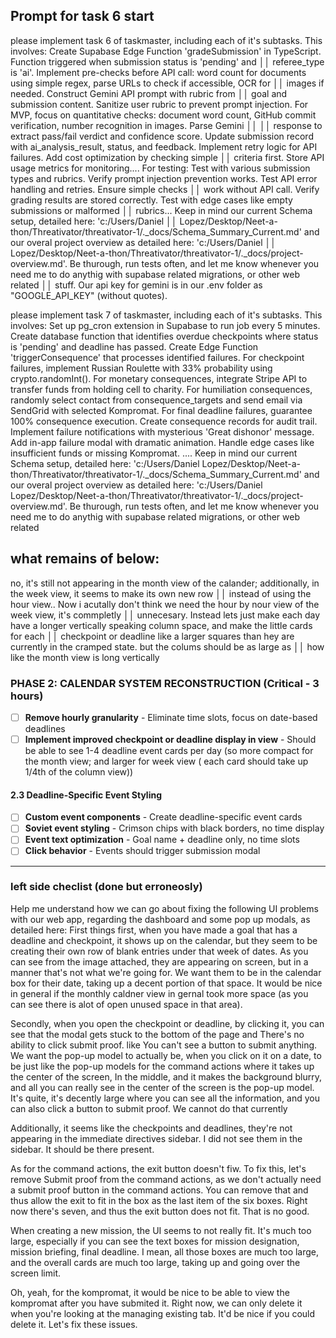 ## Prompt for task 6 start
 please implement task 6 of taskmaster, including each of it's subtasks. This involves: Create Supabase Edge Function 'gradeSubmission' in TypeScript. Function triggered when submission status is 'pending' and              ││   referee_type is 'ai'. Implement pre-checks before API call: word count for documents using simple regex, parse URLs to check if accessible, OCR for    ││ images if needed. Construct Gemini API prompt with rubric from      ││   goal and submission content. Sanitize user rubric to prevent prompt injection. For MVP, focus on quantitative checks: document word count, GitHub commit verification, number recognition in images. Parse Gemini ││          ││   response to extract pass/fail verdict and confidence score. Update submission record with ai_analysis_result, status, and feedback. Implement retry logic for API failures. Add cost optimization by checking simple          ││   criteria first. Store API usage metrics for monitoring.... For testing: Test with various submission types and rubrics. Verify prompt injection prevention works. Test API error handling and retries. Ensure simple checks   ││   work without API call. Verify grading results are stored correctly. Test with edge cases like empty submissions or malformed ││ rubrics... Keep in mind our current Schema setup, detailed here: 'c:/Users/Daniel             ││   Lopez/Desktop/Neet-a-thon/Threativator/threativator-1/._docs/Schema_Summary_Current.md' and our overal project overview  as detailed here: 'c:/Users/Daniel                                                                   ││   Lopez/Desktop/Neet-a-thon/Threativator/threativator-1/._docs/project-overview.md'. Be thurough, run tests often, and let me know whenever you need me to do anythig with supabase related migrations, or other web related    ││   stuff. Our api key for gemini is in our .env folder as "GOOGLE_API_KEY" (without quotes).       


 please implement task 7 of taskmaster, including each of it's subtasks. This involves: Set up pg_cron extension in Supabase to run job every 5 minutes. Create database function that identifies overdue checkpoints where status is 'pending' and deadline has passed. Create Edge Function 'triggerConsequence' that processes identified failures. For checkpoint failures, implement Russian Roulette with 33% probability using crypto.randomInt(). For monetary consequences, integrate Stripe API to transfer funds from holding cell to charity. For humiliation consequences, randomly select contact from consequence_targets and send email via SendGrid with selected Kompromat. For final deadline failures, guarantee 100% consequence execution. Create consequence records for audit trail. Implement failure notifications with mysterious 'Great dishonor' message. Add in-app failure modal with dramatic animation. Handle edge cases like insufficient funds or missing Kompromat. ....  Keep in mind our current Schema setup, detailed here: 'c:/Users/Daniel Lopez/Desktop/Neet-a-thon/Threativator/threativator-1/._docs/Schema_Summary_Current.md' and our overal project overview  as detailed here: 'c:/Users/Daniel Lopez/Desktop/Neet-a-thon/Threativator/threativator-1/._docs/project-overview.md'. Be thurough, run tests often, and let me know whenever you need me to do anythig with supabase related migrations, or other web related 

## what remains of below:

no, it's still not appearing in the month view of the calander; additionally, in the week view, it seems to make its own new row   ││   instead of using the hour view.. Now i acutally don't think we need the hour by nour view of the week view, it's commpletly        ││   unnecesary. Instead lets just make each day have a longer vertically speaking column space, and make the little cards for each     ││   checkpoint or deadline like a larger squares than hey are currently in the cramped state. but the colums should be as large as     ││   how like the month view is long vertically


### **PHASE 2: CALENDAR SYSTEM RECONSTRUCTION (Critical - 3 hours)**

- [ ] **Remove hourly granularity** - Eliminate time slots, focus on date-based deadlines
- [ ] **Implement improved checkpoint or deadline display in view** - Should be able to see 1-4 deadline event cards per day (so more compact for the month view; and larger for week view ( each card should take up 1/4th of the column view))

#### **2.3 Deadline-Specific Event Styling**
- [ ] **Custom event components** - Create deadline-specific event cards
- [ ] **Soviet event styling** - Crimson chips with black borders, no time display
- [ ] **Event text optimization** - Goal name + deadline only, no time slots
- [ ] **Click behavior** - Events should trigger submission modal

------------------------------------------------------------------------------------------------------------------------------------------------------------------------------------------------------------------------------------------------------------------


### left side checlist (done but erroneosly)

Help me understand how we can go about fixing the following UI problems with our web app, regarding the dashboard and some pop up modals, as detailed here: First things first, when you have made a goal that has a deadline and checkpoint, it shows up on the calendar, but they seem to be creating their own row of blank entries under that week of dates. As you can see from the image attached, they are appearing on screen, but in a manner that's not what we're going for. We want them to be in the calendar box for their date, taking up a decent portion of that space. It would be nice in general if the monthly caldner view in gernal took more space (as you can see there is alot of open unused space in that area). 

Secondly, when you open the checkpoint or deadline, by clicking it, you can see that the modal gets stuck to the bottom of the page and There's no ability to click submit proof. like You can't see a button to submit anything. We want the pop-up model to actually be, when you click on it on a date, to be just like the pop-up models for the command actions where it takes up the center of the screen, In the middle, and it makes the background blurry, and all you can really see in the center of the screen is the pop-up model. It's quite, it's decently large where you can see all the information, and you can also click a button to submit proof. We cannot do that currently

Additionally, it seems like the checkpoints and deadlines, they're not appearing in the immediate directives sidebar. I did not see them in the sidebar. It should be there present.

As for the command actions, the exit button doesn't fiw. To fix this, let's remove Submit proof from the command actions, as we don't actually need a submit proof button in the command actions. You can remove that and thus allow the exit to fit in the box as the last item of the six boxes. Right now there's seven, and thus the exit button does not fit. That is no good.

When creating a new mission, the UI seems to not really fit. It's much too large, especially if you can see the text boxes for mission designation, mission briefing, final deadline. I mean, all those boxes are much too large, and the overall cards are much too large, taking up and going over the screen limit. 

Oh, yeah, for the kompromat, it would be nice to be able to view the kompromat after you have submited it. Right now, we can only delete it when you're looking at the managing existing tab. It'd be nice if you could delete it. Let's fix these issues. 